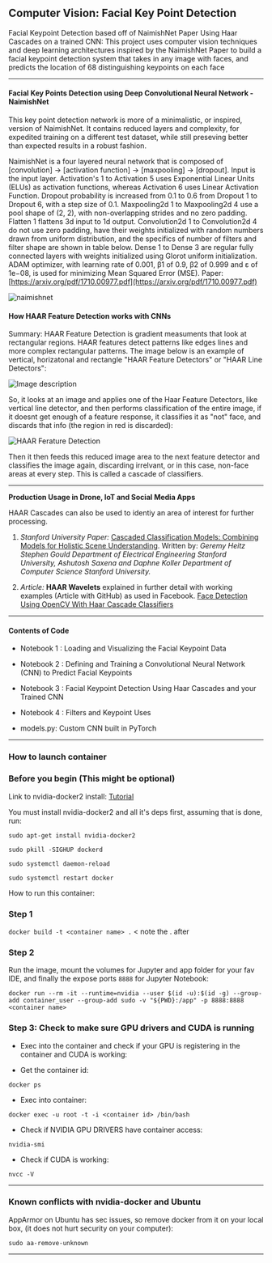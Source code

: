 ## Computer Vision: Facial Key Point Detection ##
Facial Keypoint Detection based off of NaimishNet Paper Using Haar Cascades on a trained CNN: This project uses computer vision techniques and deep learning architectures inspired by the NaimishNet Paper to build a facial keypoint detection system that takes in any image with faces, and predicts the location of 68 distinguishing keypoints on each face

 --------------------------------------------------------------


 #### Facial Key Points Detection using Deep Convolutional Neural Network - NaimishNet ####

This key point detection network is more of a minimalistic, or inspired, version of NaimishNet. It contains reduced layers and complexity, for expedited training on a different test dataset, while still preseving better than expected results in a robust fashion.

NaimishNet is a four layered neural network that is composed of [convolution] -> [activation function] -> [maxpooling] -> [dropout]. Input is the input layer. Activation's 1 to Activation 5 uses Exponential Linear Units (ELUs) as activation functions, whereas Activation 6 uses Linear Activation Function. Dropout probability is increased from 0.1 to 0.6 from Dropout 1 to Dropout 6, with a step size of 0.1. Maxpooling2d 1 to Maxpooling2d 4 use a pool shape of (2, 2), with non-overlapping strides and no zero padding. Flatten 1 flattens 3d input to 1d output. Convolution2d 1 to Convolution2d 4 do not use zero padding, have their weights initialized with random numbers drawn from uniform distribution, and the specifics of number of filters and filter shape are shown in table below. Dense 1 to Dense 3 are regular fully connected layers with weights initialized using Glorot uniform initialization. ADAM optimizer, with learning rate of 0.001, β1 of 0.9, β2 of 0.999 and ε of 1e−08, is used for minimizing Mean Squared Error (MSE). Paper: [https://arxiv.org/pdf/1710.00977.pdf](https://arxiv.org/pdf/1710.00977.pdf)


 ![naimishnet](https://github.com/joehoeller/Computer-Vision-Facial-Key-Point-Detection/blob/master/app/facial-keypoint-detection/app/facial-keypoint-detection/images/table.png)
 

 #### How HAAR Feature Detection works with CNNs ####
 
Summary: HAAR Feature Detection is gradient measuments that look at rectangular regions. HAAR features detect patterns like edges lines and more complex rectangular patterns. The image below is an example of vertical, horizatonal and rectangle "HAAR Feature Detectors" or "HAAR Line Detectors":

 ![Image description](https://github.com/joehoeller/Computer-Vision-Facial-Key-Point-Detection/blob/master/app/facial-keypoint-detection/misc/haar-features.png)

So, it looks at an image and applies one of the Haar Feature Detectors, like vertical line detector, and then performs classification of the entire image, if it doesnt get enough of a feature response, it classifies it as "not" face, and discards that info (the region in red is discarded):

 ![HAAR Ferature Detection](https://github.com/joehoeller/Computer-Vision-Facial-Key-Point-Detection/blob/master/app/facial-keypoint-detection/misc/not-face.png)

Then it then feeds this reduced image area to the next feature detector and classifies the image again, discarding irrelvant, or in this case, non-face areas at every step. This is called a cascade of classifiers.


--------------------------------------------------------------

<strong>Production Usage in Drone, IoT and Social Media Apps</strong> 
<p>HAAR Cascades can also be used to identiy an area of interest for further processing.</P>

1. <em>Stanford University Paper:</em> [Cascaded Classification Models: Combining Models for Holistic Scene Understanding](http://ai.stanford.edu/people/koller/Papers/Heitz+al:NIPS08a.pdf). Written by: <em>Geremy Heitz Stephen Gould Department of Electrical Engineering Stanford University, Ashutosh Saxena and Daphne Koller Department of Computer Science Stanford University.</em>

2. <em>Article:</em> <strong>HAAR Wavelets</strong> explained in further detail with working examples (Article with GitHub) as used in Facebook. [Face Detection Using OpenCV With Haar Cascade Classifiers](https://becominghuman.ai/face-detection-using-opencv-with-haar-cascade-classifiers-941dbb25177)

--------------------------------------------------------------
 
 #### Contents of Code 
 
- Notebook 1 : Loading and Visualizing the Facial Keypoint Data

- Notebook 2 : Defining and Training a Convolutional Neural Network (CNN) to Predict Facial Keypoints

- Notebook 3 : Facial Keypoint Detection Using Haar Cascades and your Trained CNN

- Notebook 4 : Filters and Keypoint Uses

- models.py: Custom CNN built in PyTorch

-----------------------------------------------------------------

### How to launch container

### Before you begin (This might be optional) ###

Link to nvidia-docker2 install: [Tutorial](https://medium.com/@sh.tsang/docker-tutorial-5-nvidia-docker-2-0-installation-in-ubuntu-18-04-cb80f17cac65)

You must install nvidia-docker2 and all it's deps first, assuming that is done, run:


 ` sudo apt-get install nvidia-docker2 `
 
 ` sudo pkill -SIGHUP dockerd `
 
 ` sudo systemctl daemon-reload `
 
 ` sudo systemctl restart docker `
 

How to run this container:


### Step 1 ###

` docker build -t <container name> . `  < note the . after <container name>


### Step 2 ###

Run the image, mount the volumes for Jupyter and app folder for your fav IDE, and finally the expose ports `8888` for Jupyter Notebook:


` docker run --rm -it --runtime=nvidia --user $(id -u):$(id -g) --group-add container_user --group-add sudo -v "${PWD}:/app" -p 8888:8888  <container name> `


### Step 3: Check to make sure GPU drivers and CUDA is running ###

- Exec into the container and check if your GPU is registering in the container and CUDA is working:

- Get the container id:

` docker ps `

- Exec into container:

` docker exec -u root -t -i <container id> /bin/bash `

- Check if NVIDIA GPU DRIVERS have container access:

` nvidia-smi `

- Check if CUDA is working:

` nvcc -V `

--------------------------------------------------


### Known conflicts with nvidia-docker and Ubuntu ###

AppArmor on Ubuntu has sec issues, so remove docker from it on your local box, (it does not hurt security on your computer):

` sudo aa-remove-unknown `

--------------------------------------------------
